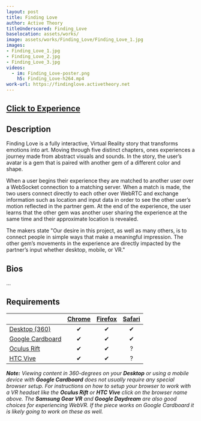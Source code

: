 ```yaml
---
layout: post
title: Finding Love
author: Active Theory
titleUnderscored: Finding_Love
baselocation: assets/works/
image: assets/works/Finding_Love/Finding_Love_1.jpg
images:
- Finding_Love_1.jpg
- Finding_Love_2.jpg
- Finding_Love_3.jpg
videos: 
  - im: Finding_Love-poster.png
    h5: Finding_Love-h264.mp4
work-url: https://findinglove.activetheory.net
---
```


<h2><a href="{{ page.work-url }}" target="_blank" class="button fit special icon fa-play"> Click to Experience</a></h2>

<div class="box" markdown="1">

## Description
Finding Love is a fully interactive, Virtual Reality story that transforms emotions into art. Moving through five distinct chapters, ones experiences a journey made from abstract visuals and sounds. In the story, the user’s avatar is a gem that is paired with another gem of a different color and shape.

When a user begins their experience they are matched to another user over a WebSocket connection to a matching server. When a match is made, the two users connect directly to each other over WebRTC and exchange information such as location and input data in order to see the other user’s motion reflected in the partner gem. At the end of the experience, the user learns that the other gem was another user sharing the experience at the same time and their approximate location is revealed.

The makers state "Our desire in this project, as well as many others, is to connect people in simple ways that make a meaningful impression. The other gem’s movements in the experience are directly impacted by the partner’s input whether desktop, mobile, or VR."

## Bios	
...

</div>

<div class="box" markdown="1">

## Requirements

|                     |[Chrome][2]|[Firefox][4]|[Safari][6]  
|---------------------|:---------:|:----------:|:---------:
|[Desktop (360)][7]   |✔          |✔           |✔     
|[Google Cardboard][8]|✔          |✔           |✔     
|[Oculus Rift][9]     |✔          |✔           |?      
|[HTC Vive][10]       |✔          |✔           |?
  
[1]:instructions.html#edge-ins
[2]:instructions.html#chrome-ins 
[3]:instructions.html#chromium-ins 
[4]:instructions.html#firefox-ins 
[5]:instructions.html#firefoxnightly-ins 
[6]:instructions.html#safari-ins 
[7]:instructions.html#desktop-ins
[8]:https://vr.google.com/cardboard/
[9]:https://www.oculus.com/rift/
[10]:https://www.vive.com/

***Note:** Viewing content in 360-degrees on your **Desktop** or using a mobile device with **Google Cardboard** does not usually require any special browser setup. For instructions on how to setup your browser to work with a VR headset like the **Oculus Rift** or **HTC Vive** click on the browser name above. The **Samsung Gear VR** and **Google Daydream** are also good choices for experiencing WebVR. If the piece works on Google Cardboard it is likely going to work on these as well.*

</div>
